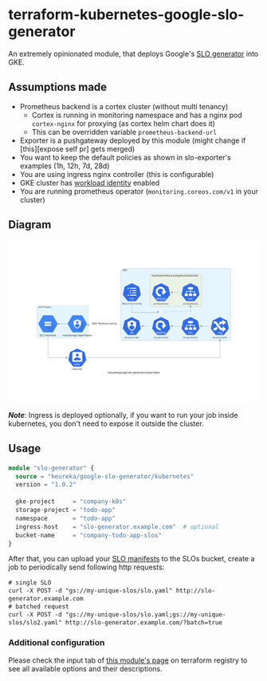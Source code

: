 # terraform-kubernetes-google-slo-generator

An extremely opinionated module, that deploys Google's 
[SLO generator][slo-generator] into GKE.

## Assumptions made

* Prometheus backend is a cortex cluster (without multi tenancy)
  * Cortex is running in monitoring namespace and has a nginx pod `cortex-nginx` for proxying (as cortex helm chart does it)
  * This can be overridden variable `prometheus-backend-url`
* Exporter is a pushgateway deployed by this module (might change if [this][expose self pr] gets merged)
* You want to keep the default policies as shown in slo-exporter's examples (1h, 12h, 7d, 28d)
* You are using ingress nginx controller (this is configurable)
* GKE cluster has [workload identity][workload identity] enabled
* You are running prometheus operator (`monitoring.coreos.com/v1` in your cluster)

## Diagram

![Diagram](diagram.png)

***Note***: Ingress is deployed optionally, if you want to run your job inside kubernetes,
you don't need to expose it outside the cluster.

## Usage

```terraform
module "slo-generator" {
  source = "heureka/google-slo-generator/kubernetes"
  version = "1.0.2"

  gke-project     = "company-k8s"
  storage-project = "todo-app"
  namespace       = "todo-app"
  ingress-host    = "slo-generator.example.com"  # optional
  bucket-name     = "company-todo-app-slos"
}
```

After that, you can upload your [SLO manifests][slo config]
to the SLOs bucket, create a job to periodically send following http requests:

```shell
# single SLO
curl -X POST -d "gs://my-unique-slos/slo.yaml" http://slo-generator.example.com
# batched request
curl -X POST -d "gs://my-unique-slos/slo.yaml;gs://my-unique-slos/slo2.yaml" http://slo-generator.example.com/?batch=true
```

### Additional configuration

Please check the input tab of [this module's page][input tab] on terraform 
registry to see all available options and their descriptions. 

[slo-generator]: https://github.com/google/slo-generator/
[input tab]: https://registry.terraform.io/modules/heureka/google-slo-generator/kubernetes/latest?tab=inputs
[expose elf pr]: https://github.com/google/slo-generator/pull/209
[workload identity]: https://cloud.google.com/kubernetes-engine/docs/how-to/workload-identity
[slo config]: https://github.com/google/slo-generator/#slo-configuration
